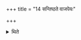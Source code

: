 +++
title = "14 सन्तिष्ठते वाजपेयः"

+++

<details><summary>थिते</summary>

14. The Vājapeya stands completly established (is concluded). 
</details>
